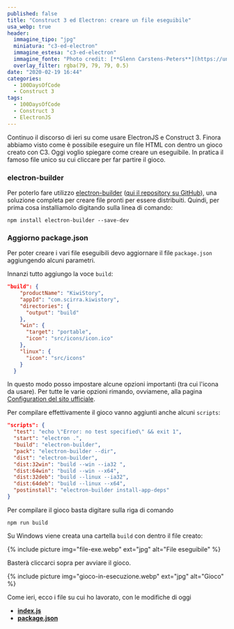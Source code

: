```yaml
---
published: false
title: "Construct 3 ed Electron: creare un file eseguibile"
usa_webp: true
header:
  immagine_tipo: "jpg"
  miniatura: "c3-ed-electron"
  immagine_estesa: "c3-ed-electron"
  immagine_fonte: "Photo credit: [**Glenn Carstens-Peters**](https://unsplash.com/@glenncarstenspeters)"
  overlay_filter: rgba(79, 79, 79, 0.5)
date: "2020-02-19 16:44"
categories:
  - 100DaysOfCode
  - Construct 3
tags:
  - 100DaysOfCode
  - Construct 3
  - ElectronJS
---
```


Continuo il discorso di ieri su come usare ElectronJS e Construct 3. Finora abbiamo visto come è possibile eseguire un file HTML con dentro un gioco creato con C3. Oggi voglio spiegare come creare un eseguibile. In pratica il famoso file unico su cui cliccare per far partire il gioco.

### electron-builder

Per poterlo fare utilizzo [electron-builder](https://www.electron.build/) ([qui il repository su GitHub](https://github.com/electron-userland/electron-builder)), una soluzione completa per creare file pronti per essere distribuiti. Quindi, per prima cosa installiamolo digitando sulla linea di comando:

~~~
npm install electron-builder --save-dev
~~~

### Aggiorno package.json

Per poter creare i vari file eseguibili devo aggiornare il file `package.json` aggiungendo alcuni parametri.

Innanzi tutto aggiungo la voce `build`:

~~~json
"build": {
    "productName": "KiwiStory",
    "appId": "com.scirra.kiwistory",
    "directories": {
      "output": "build"
    },
    "win": {
      "target": "portable",
      "icon": "src/icons/icon.ico"
    },
    "linux": {
      "icon": "src/icons"
    }
  }
~~~

In questo modo posso impostare alcune opzioni importanti (tra cui l'icona da usare). Per tutte le varie opzioni rimando, ovviamene, alla pagina [Configuration del sito ufficiale](https://www.electron.build/configuration/configuration#configuration).

Per compilare effettivamente il gioco vanno aggiunti anche alcuni `scripts`:

~~~json
"scripts": {
  "test": "echo \"Error: no test specified\" && exit 1",
  "start": "electron .",
  "build": "electron-builder",
  "pack": "electron-builder --dir",
  "dist": "electron-builder",
  "dist:32win": "build --win --ia32 ",
  "dist:64win": "build --win --x64",
  "dist:32deb": "build --linux --ia32",
  "dist:64deb": "build --linux --x64",
  "postinstall": "electron-builder install-app-deps"
}
~~~

Per compilare il gioco basta digitare sulla riga di comando

~~~
npm run build
~~~

Su Windows viene creata una cartella `build` con dentro il file creato:

{% include picture img="file-exe.webp" ext="jpg" alt="File eseguibile" %}

Basterà cliccarci sopra per avviare il gioco.

{% include picture img="gioco-in-esecuzione.webp" ext="jpg" alt="Gioco" %}

Come ieri, ecco i file su cui ho lavorato, con le modifiche di oggi

* **[index.js](https://raw.githubusercontent.com/el3um4s/strani-anelli-blog/master/_posts/2020/2020-02-19-construct-3-ed-electron-creare-un-file-eseguibile/index)**
* **[package.json](https://raw.githubusercontent.com/el3um4s/strani-anelli-blog/master/_posts/2020/2020-02-19-construct-3-ed-electron-creare-un-file-eseguibile/package)**
